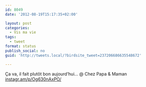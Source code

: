 ```yaml
---
id: 8049
date: '2012-08-19T15:17:35+02:00'

layout: post
categories:
  - Vis ma vie
tags:
  - tweet
format: status
publish_social: no
guid: 'http://tweets.local/?birdsite_tweet=237206686635548672'

---
```


Ça va, il fait plutôt bon aujourd’hui… @ Chez Papa &amp; Maman [instagr.am/p/Og630nAxPO/](http://instagr.am/p/Og630nAxPO/)